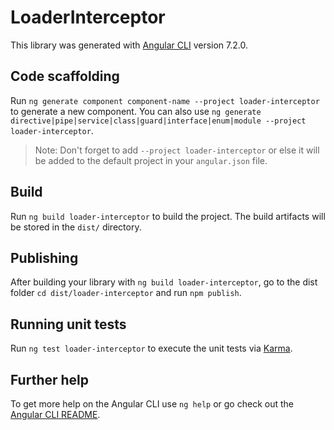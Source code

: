 # LoaderInterceptor

This library was generated with [Angular CLI](https://github.com/angular/angular-cli) version 7.2.0.

## Code scaffolding

Run `ng generate component component-name --project loader-interceptor` to generate a new component. You can also use `ng generate directive|pipe|service|class|guard|interface|enum|module --project loader-interceptor`.
> Note: Don't forget to add `--project loader-interceptor` or else it will be added to the default project in your `angular.json` file. 

## Build

Run `ng build loader-interceptor` to build the project. The build artifacts will be stored in the `dist/` directory.

## Publishing

After building your library with `ng build loader-interceptor`, go to the dist folder `cd dist/loader-interceptor` and run `npm publish`.

## Running unit tests

Run `ng test loader-interceptor` to execute the unit tests via [Karma](https://karma-runner.github.io).

## Further help

To get more help on the Angular CLI use `ng help` or go check out the [Angular CLI README](https://github.com/angular/angular-cli/blob/master/README.md).
